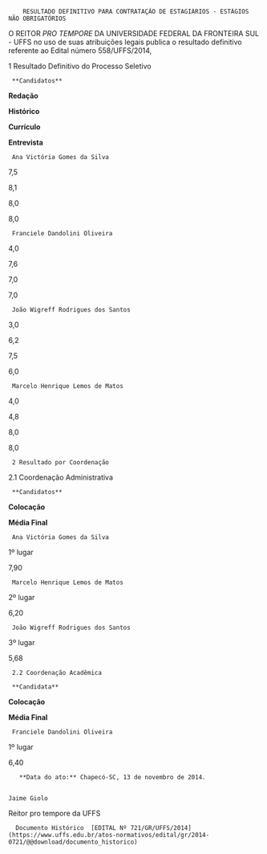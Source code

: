         RESULTADO DEFINITIVO PARA CONTRATAÇÃO DE ESTAGIÁRIOS - ESTÁGIOS NÃO OBRIGATÓRIOS  

O REITOR *PRO TEMPORE* DA UNIVERSIDADE FEDERAL DA FRONTEIRA SUL - UFFS no uso de suas atribuições legais publica o resultado definitivo referente ao Edital número 558/UFFS/2014,

 1 Resultado Definitivo do Processo Seletivo

     **Candidatos**

   **Redação**

   **Histórico**

   **Currículo**

   **Entrevista**

     Ana Victória Gomes da Silva

   7,5

   8,1

   8,0

   8,0

     Franciele Dandolini Oliveira

   4,0

   7,6

   7,0

   7,0

     João Wigreff Rodrigues dos Santos

   3,0

   6,2

   7,5

   6,0

     Marcelo Henrique Lemos de Matos

   4,0

   4,8

   8,0

   8,0

     2 Resultado por Coordenação

 2.1 Coordenação Administrativa

     **Candidatos**

   **Colocação**

   **Média Final**

     Ana Victória Gomes da Silva

   1º lugar

   7,90

     Marcelo Henrique Lemos de Matos

   2º lugar

   6,20

     João Wigreff Rodrigues dos Santos

   3º lugar

   5,68

     2.2 Coordenação Acadêmica

     **Candidata**

   **Colocação**

   **Média Final**

     Franciele Dandolini Oliveira

   1º lugar

   6,40

       **Data do ato:** Chapecó-SC, 13 de novembro de 2014.   
 

    Jaime Giolo   
 Reitor pro tempore da UFFS 

      Documento Histórico  [EDITAL Nº 721/GR/UFFS/2014](https://www.uffs.edu.br/atos-normativos/edital/gr/2014-0721/@@download/documento_historico)     
      
